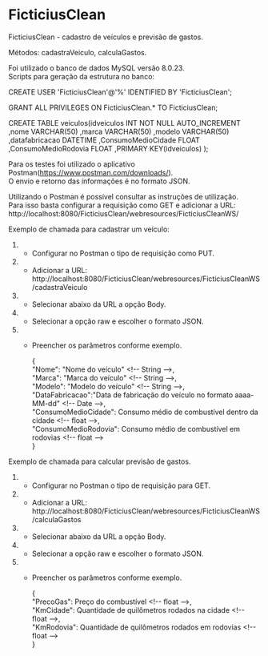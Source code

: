 # FicticiusClean

FicticiusClean - cadastro de veículos e previsão de gastos.

Métodos: cadastraVeiculo, calculaGastos.

Foi utilizado o banco de dados MySQL versão 8.0.23.      
Scripts para geração da estrutura no banco:

  CREATE USER 'FicticiusClean'@'%' IDENTIFIED BY 'FicticiusClean';

  GRANT ALL PRIVILEGES ON FicticiusClean.* TO FicticiusClean;

  CREATE TABLE veiculos(idveiculos INT NOT NULL AUTO_INCREMENT
    ,nome VARCHAR(50)
      ,marca VARCHAR(50)
      ,modelo VARCHAR(50)
      ,datafabricacao DATETIME
      ,ConsumoMedioCidade FLOAT
      ,ConsumoMedioRodovia FLOAT
      ,PRIMARY KEY(idveiculos)
  );

Para os testes foi utilizado o aplicativo Postman(https://www.postman.com/downloads/).    
O envio e retorno das informações é no formato JSON.

Utilizando o Postman é possível consultar as instruções de utilização.    
Para isso basta configurar a requisição como GET e adicionar a URL: http://localhost:8080/FicticiusClean/webresources/FicticiusCleanWS/

Exemplo de chamada para cadastrar um veículo:
  1) - Configurar no Postman o tipo de requisição como PUT.
  2) - Adicionar a URL: http://localhost:8080/FicticiusClean/webresources/FicticiusCleanWS/cadastraVeiculo
  3) - Selecionar abaixo da URL a opção Body.
  4) - Selecionar a opção raw e escolher o formato JSON.
  5) - Preencher os parâmetros conforme exemplo.
  
        {                                      
        "Nome": "Nome do veículo"  \<!-- String -->,        
        "Marca": "Marca do veículo"  \<!-- String -->,        
        "Modelo": "Modelo do veículo"  \<!-- String -->,        
        "DataFabricacao":"Data de fabricação do veículo no formato aaaa-MM-dd"  \<!-- Date -->,        
        "ConsumoMedioCidade": Consumo médio de combustível dentro da cidade  \<!-- float -->,        
        "ConsumoMedioRodovia": Consumo médio de combustível em rodovias  \<!-- float -->  
      }
      
      
Exemplo de chamada para calcular previsão de gastos.
  1) - Configurar no Postman o tipo de requisição para GET.
  2) - Adicionar a URL: http://localhost:8080/FicticiusClean/webresources/FicticiusCleanWS/calculaGastos
  3) - Selecionar abaixo da URL a opção Body.
  4) - Selecionar a opção raw e escolher o formato JSON.
  5) - Preencher os parâmetros conforme exemplo.
        
        {         
          "PrecoGas": Preço do combustível  \<!-- float -->,          
          "KmCidade": Quantidade de quilômetros rodados na cidade  \<!-- float -->,           
          "KmRodovia": Quantidade de quilômetros rodados em rodovias  \<!-- float -->           
      }
      
